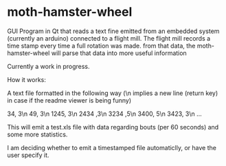 moth-hamster-wheel
==================
GUI Program in Qt that reads a text fine emitted from an embedded system (currently an arduino) connected to a flight mill. The flight mill records a time stamp every time a full rotation was made. from that data, the moth-hamster-wheel will parse that data into more useful information

Currently a work in progress. 

How it works:

A text file formatted in the following way
(\n implies a new line (return key) in case if the readme viewer is being funny)

34, 3\n
49, 3\n
1245, 3\n
2434 ,3\n
3234 ,5\n
3400, 5\n
3423, 3\n
...

This will emit a test.xls file with data regarding bouts (per 60 seconds) and some more statistics.

I am deciding whether to emit a timestamped file automaticlly, or have the user specify it.
